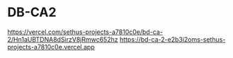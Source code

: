 # DB-CA2
https://vercel.com/sethus-projects-a7810c0e/bd-ca-2/Hn1aUBTDNA8dSirzV8jRmwc652hz 
https://bd-ca-2-e2b3i2oms-sethus-projects-a7810c0e.vercel.app 
